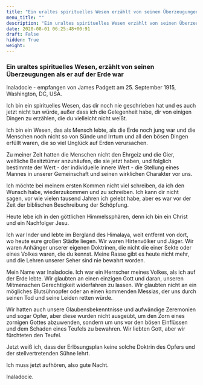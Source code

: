 ```yaml
---
title: "Ein uraltes spirituelles Wesen erzählt von seinen Überzeugungen, als er auf der Erde war"
menu_title: ""
description: "Ein uraltes spirituelles Wesen erzählt von seinen Überzeugungen, als er auf der Erde war"
date: 2020-08-01 06:25:48+00:91
draft: False
hidden: True
weight:
---
```

### Ein uraltes spirituelles Wesen, erzählt von seinen Überzeugungen als er auf der Erde war

Inaladocie - empfangen von James Padgett am 25. September 1915, Washington, DC, USA.

Ich bin ein spirituelles Wesen, das dir noch nie geschrieben hat und es auch jetzt nicht tun würde, außer dass ich die Gelegenheit habe, dir von einigen Dingen zu erzählen, die du vielleicht nicht weißt.

Ich bin ein Wesen, das als Mensch lebte, als die Erde noch jung war und die Menschen noch nicht so von Sünde und Irrtum und all den bösen Dingen erfüllt waren, die so viel Unglück auf Erden verursachen.

Zu meiner Zeit hatten die Menschen nicht den Ehrgeiz und die Gier, weltliche Besitztümer anzuhäufen, die sie jetzt haben, und folglich bestimmte der Wert - der individuelle innere Wert - die Stellung eines Mannes in unserer Gemeinschaft und seinen wirklichen Charakter vor uns.

Ich möchte bei meinem ersten Kommen nicht viel schreiben, da ich den Wunsch habe, wiederzukommen und zu schreiben. Ich kann dir nicht sagen, vor wie vielen tausend Jahren ich gelebt habe, aber es war vor der Zeit der biblischen Beschreibung der Schöpfung.

Heute lebe ich in den göttlichen Himmelssphären, denn ich bin ein Christ und ein Nachfolger Jesu.

Ich war Inder und lebte im Bergland des Himalaya, weit entfernt von dort, wo heute eure großen Städte liegen. Wir waren Hirtenvölker und Jäger. Wir waren Anhänger unserer eigenen Doktrinen, die nicht die einer Sekte oder eines Volkes waren, die du kennst. Meine Rasse gibt es heute nicht mehr, und die Lehren unserer Seher sind nie bewahrt worden.

Mein Name war Inaladocie. Ich war ein Herrscher meines Volkes, als ich auf der Erde lebte. Wir glaubten an einen einzigen Gott und daran, unseren Mitmenschen Gerechtigkeit widerfahren zu lassen. Wir glaubten nicht an ein mögliches Blutsühnopfer oder an einen kommenden Messias, der uns durch seinen Tod und seine Leiden retten würde.

Wir hatten auch unsere Glaubensbekenntnisse und aufwändige Zeremonien und sogar Opfer, aber diese wurden nicht ausgeübt, um den Zorn eines zornigen Gottes abzuwenden, sondern um uns vor den bösen Einflüssen und dem Schaden eines Teufels zu bewahren. Wir liebten Gott, aber wir fürchteten den Teufel.

Jetzt weiß ich, dass der Erlösungsplan keine solche Doktrin des Opfers und der stellvertretenden Sühne lehrt.

Ich muss jetzt aufhören, also gute Nacht.

Inaladocie.

